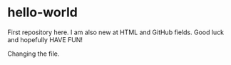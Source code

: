 hello-world
==========
First repository here.
I am also new at HTML and GitHub fields.
Good luck and hopefully HAVE FUN!

Changing the file.

